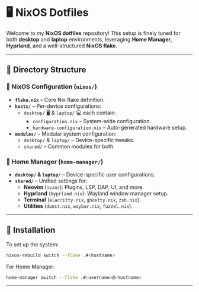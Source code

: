 # 🖥️ NixOS Dotfiles

Welcome to my **NixOS dotfiles** repository! This setup is finely tuned for both **desktop** and **laptop** environments, leveraging **Home Manager**, **Hyprland**, and a well-structured **NixOS flake**.

---

## 📁 Directory Structure

### 🔹 NixOS Configuration (`nixos/`)

- **`flake.nix`** – Core Nix flake definition.
- **`hosts/`** – Per-device configurations:
  - `desktop/` 🖥️ & `laptop/` 💻 each contain:
    - `configuration.nix` – System-wide configuration.
    - `hardware-configuration.nix` – Auto-generated hardware setup.
- **`modules/`** – Modular system configuration:
  - `desktop/` & `laptop/` – Device-specific tweaks.
  - `shared/` – Common modules for both.

### 🔹 Home Manager (`home-manager/`)

- **`desktop/` & `laptop/`** – Device-specific user configurations.
- **`shared/`** – Unified settings for:
  - **Neovim** (`nvim/`): Plugins, LSP, DAP, UI, and more.
  - **Hyprland** (`hyprland.nix`): Wayland window manager setup.
  - **Terminal** (`alacritty.nix`, `ghostty.nix`, `zsh.nix`).
  - **Utilities** (`dunst.nix`, `waybar.nix`, `fuzzel.nix`).

---

## 🔧 Installation

To set up the system:

```bash
nixos-rebuild switch --flake .#<hostname>
```

For Home Manager:

```bash
home-manager switch --flake .#<username>@<hostname>
```

---
